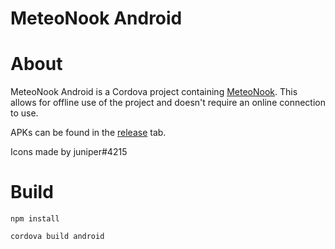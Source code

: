# MeteoNook Android

# About
MeteoNook Android is a Cordova project containing [MeteoNook](https://github.com/Treeki/MeteoNook/).
This allows for offline use of the project and doesn't require an online connection to use.

APKs can be found in the [release](https://github.com/alexislours/MeteoNookAndroid/releases) tab.

Icons made by juniper#4215

# Build
`npm install`

`cordova build android`
